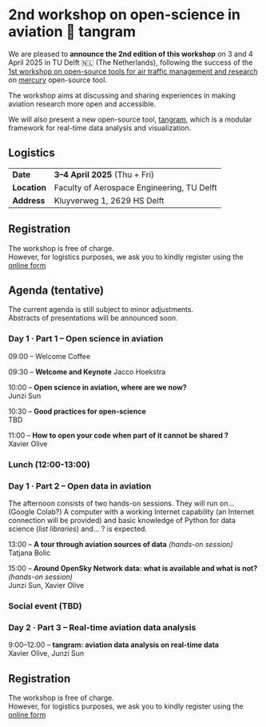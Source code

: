 # 2nd workshop on open-science in aviation 🌷 tangram

We are pleased to **announce the 2nd edition of this workshop** on 3 and 4 April 2025 in TU Delft 🇳🇱 (The Netherlands), following the success of the [1st workshop on open-source tools for air traffic
management and research](https://blog.westminster.ac.uk/atm-team/open-source-tools-activities/) on [mercury](https://blog.westminster.ac.uk/atm-team/wp-content/uploads/sites/114/2025/01/2024-11-Mercury_tutorial_workshop.pdf) open-source tool.

The workshop aims at discussing and sharing experiences in making aviation research more open and accessible.

We will also present a new open-source tool, [tangram](https://github.com/open-aviation/tangram), which is a modular framework for real-time data analysis and visualization.

## Logistics

|              |                                            |
| ------------ | ------------------------------------------ |
| **Date**     | **3–4 April 2025** (Thu + Fri)             |
| **Location** | Faculty of Aerospace Engineering, TU Delft |
| **Address**  | Kluyverweg 1, 2629 HS Delft                |

## Registration

The workshop is free of charge.  
However, for logistics purposes, we ask you to kindly register using the 
[online form](https://forms.gle/4FNvuQbTYm55Wrv99)



## Agenda (tentative)

The current agenda is still subject to minor adjustments.  
Abstracts of presentations will be announced soon.

### Day 1 · Part 1 – Open science in aviation

09:00 – Welcome Coffee

09:30 – **Welcome and Keynote**
Jacco Hoekstra

10:00 – **Open science in aviation, where are we now?**  
Junzi Sun

10:30 – **Good practices for open-science**  
TBD

11:00 – **How to open your code when part of it cannot be shared ?**  
Xavier Olive

### Lunch (12:00-13:00)

### Day 1 · Part 2 – Open data in aviation

The afternoon consists of two hands-on sessions. They will run on... (Google
Colab?) A computer with a working Internet capability (an Internet connection will be provided) and basic knowledge of Python for data science (_list libraries_) and... ? is expected.

13:00 – **A tour through aviation sources of data** _(hands-on session)_  
Tatjana Bolic

15:00 – **Around OpenSky Network data: what is available and what is not?**
_(hands-on session)_  
Junzi Sun, Xavier Olive

### Social event (TBD)

### Day 2 · Part 3 – Real-time aviation data analysis

9:00–12:00 – **tangram: aviation data analysis on real-time data**  
Xavier Olive, Junzi Sun

## Registration

The workshop is free of charge.  
However, for logistics purposes, we ask you to kindly register using the 
[online form](https://forms.gle/4FNvuQbTYm55Wrv99)
